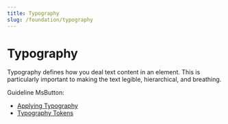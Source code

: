 ```yaml
---
title: Typography
slug: /foundation/typography
---
```

# Typography
Typography defines how you deal text content in an element. This is particularly important to making the text legible,
hierarchical, and breathing.

Guideline MsButton:
- [Applying Typography](applying-typography.md)
- [Typography Tokens](typography-tokens.md)